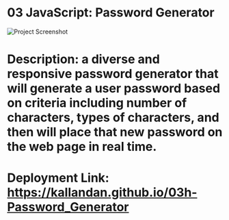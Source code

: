 # 03 JavaScript: Password Generator

![Project Screenshot](./Assets/Images/sunset.jpg)

# Description: a diverse and responsive password generator that will generate a user password based on criteria including number of characters, types of characters, and then will place that new password on the web page in real time.

# Deployment Link: https://kallandan.github.io/03h-Password_Generator
